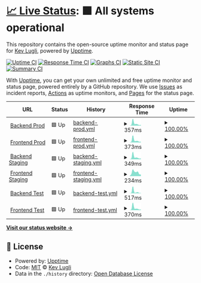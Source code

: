 # [📈 Live Status](https://kevlugli.github.io/upptime-rewell): <!--live status--> **🟩 All systems operational**

This repository contains the open-source uptime monitor and status page for [Kev Lugli](https://kevlugli.github.io/upptime-rewell), powered by [Upptime](https://github.com/upptime/upptime).

[![Uptime CI](https://github.com/kevlugli/upptime-rewell/workflows/Uptime%20CI/badge.svg)](https://github.com/kevlugli/upptime-rewell/actions?query=workflow%3A%22Uptime+CI%22)
[![Response Time CI](https://github.com/kevlugli/upptime-rewell/workflows/Response%20Time%20CI/badge.svg)](https://github.com/kevlugli/upptime-rewell/actions?query=workflow%3A%22Response+Time+CI%22)
[![Graphs CI](https://github.com/kevlugli/upptime-rewell/workflows/Graphs%20CI/badge.svg)](https://github.com/kevlugli/upptime-rewell/actions?query=workflow%3A%22Graphs+CI%22)
[![Static Site CI](https://github.com/kevlugli/upptime-rewell/workflows/Static%20Site%20CI/badge.svg)](https://github.com/kevlugli/upptime-rewell/actions?query=workflow%3A%22Static+Site+CI%22)
[![Summary CI](https://github.com/kevlugli/upptime-rewell/workflows/Summary%20CI/badge.svg)](https://github.com/kevlugli/upptime-rewell/actions?query=workflow%3A%22Summary+CI%22)

With [Upptime](https://upptime.js.org), you can get your own unlimited and free uptime monitor and status page, powered entirely by a GitHub repository. We use [Issues](https://github.com/kevlugli/upptime-rewell/issues) as incident reports, [Actions](https://github.com/kevlugli/upptime-rewell/actions) as uptime monitors, and [Pages](https://kevlugli.github.io/upptime-rewell) for the status page.

<!--start: status pages-->
<!-- This summary is generated by Upptime (https://github.com/upptime/upptime) -->
<!-- Do not edit this manually, your changes will be overwritten -->
<!-- prettier-ignore -->
| URL | Status | History | Response Time | Uptime |
| --- | ------ | ------- | ------------- | ------ |
| <img alt="" src="https://icons.duckduckgo.com/ip3/api2.getrewell.com.ico" height="13"> [Backend Prod](https://api2.getrewell.com) | 🟩 Up | [backend-prod.yml](https://github.com/kevlugli/upptime-rewell/commits/HEAD/history/backend-prod.yml) | <details><summary><img alt="Response time graph" src="./graphs/backend-prod/response-time-week.png" height="20"> 357ms</summary><br><a href="https://kevlugli.github.io/upptime-rewell/history/backend-prod"><img alt="Response time 283" src="https://img.shields.io/endpoint?url=https%3A%2F%2Fraw.githubusercontent.com%2Fkevlugli%2Fupptime-rewell%2FHEAD%2Fapi%2Fbackend-prod%2Fresponse-time.json"></a><br><a href="https://kevlugli.github.io/upptime-rewell/history/backend-prod"><img alt="24-hour response time 220" src="https://img.shields.io/endpoint?url=https%3A%2F%2Fraw.githubusercontent.com%2Fkevlugli%2Fupptime-rewell%2FHEAD%2Fapi%2Fbackend-prod%2Fresponse-time-day.json"></a><br><a href="https://kevlugli.github.io/upptime-rewell/history/backend-prod"><img alt="7-day response time 357" src="https://img.shields.io/endpoint?url=https%3A%2F%2Fraw.githubusercontent.com%2Fkevlugli%2Fupptime-rewell%2FHEAD%2Fapi%2Fbackend-prod%2Fresponse-time-week.json"></a><br><a href="https://kevlugli.github.io/upptime-rewell/history/backend-prod"><img alt="30-day response time 283" src="https://img.shields.io/endpoint?url=https%3A%2F%2Fraw.githubusercontent.com%2Fkevlugli%2Fupptime-rewell%2FHEAD%2Fapi%2Fbackend-prod%2Fresponse-time-month.json"></a><br><a href="https://kevlugli.github.io/upptime-rewell/history/backend-prod"><img alt="1-year response time 283" src="https://img.shields.io/endpoint?url=https%3A%2F%2Fraw.githubusercontent.com%2Fkevlugli%2Fupptime-rewell%2FHEAD%2Fapi%2Fbackend-prod%2Fresponse-time-year.json"></a></details> | <details><summary><a href="https://kevlugli.github.io/upptime-rewell/history/backend-prod">100.00%</a></summary><a href="https://kevlugli.github.io/upptime-rewell/history/backend-prod"><img alt="All-time uptime 99.48%" src="https://img.shields.io/endpoint?url=https%3A%2F%2Fraw.githubusercontent.com%2Fkevlugli%2Fupptime-rewell%2FHEAD%2Fapi%2Fbackend-prod%2Fuptime.json"></a><br><a href="https://kevlugli.github.io/upptime-rewell/history/backend-prod"><img alt="24-hour uptime 100.00%" src="https://img.shields.io/endpoint?url=https%3A%2F%2Fraw.githubusercontent.com%2Fkevlugli%2Fupptime-rewell%2FHEAD%2Fapi%2Fbackend-prod%2Fuptime-day.json"></a><br><a href="https://kevlugli.github.io/upptime-rewell/history/backend-prod"><img alt="7-day uptime 100.00%" src="https://img.shields.io/endpoint?url=https%3A%2F%2Fraw.githubusercontent.com%2Fkevlugli%2Fupptime-rewell%2FHEAD%2Fapi%2Fbackend-prod%2Fuptime-week.json"></a><br><a href="https://kevlugli.github.io/upptime-rewell/history/backend-prod"><img alt="30-day uptime 99.48%" src="https://img.shields.io/endpoint?url=https%3A%2F%2Fraw.githubusercontent.com%2Fkevlugli%2Fupptime-rewell%2FHEAD%2Fapi%2Fbackend-prod%2Fuptime-month.json"></a><br><a href="https://kevlugli.github.io/upptime-rewell/history/backend-prod"><img alt="1-year uptime 99.48%" src="https://img.shields.io/endpoint?url=https%3A%2F%2Fraw.githubusercontent.com%2Fkevlugli%2Fupptime-rewell%2FHEAD%2Fapi%2Fbackend-prod%2Fuptime-year.json"></a></details>
| <img alt="" src="https://icons.duckduckgo.com/ip3/app.getrewell.com.ico" height="13"> [Frontend Prod](https://app.getrewell.com) | 🟩 Up | [frontend-prod.yml](https://github.com/kevlugli/upptime-rewell/commits/HEAD/history/frontend-prod.yml) | <details><summary><img alt="Response time graph" src="./graphs/frontend-prod/response-time-week.png" height="20"> 373ms</summary><br><a href="https://kevlugli.github.io/upptime-rewell/history/frontend-prod"><img alt="Response time 241" src="https://img.shields.io/endpoint?url=https%3A%2F%2Fraw.githubusercontent.com%2Fkevlugli%2Fupptime-rewell%2FHEAD%2Fapi%2Ffrontend-prod%2Fresponse-time.json"></a><br><a href="https://kevlugli.github.io/upptime-rewell/history/frontend-prod"><img alt="24-hour response time 238" src="https://img.shields.io/endpoint?url=https%3A%2F%2Fraw.githubusercontent.com%2Fkevlugli%2Fupptime-rewell%2FHEAD%2Fapi%2Ffrontend-prod%2Fresponse-time-day.json"></a><br><a href="https://kevlugli.github.io/upptime-rewell/history/frontend-prod"><img alt="7-day response time 373" src="https://img.shields.io/endpoint?url=https%3A%2F%2Fraw.githubusercontent.com%2Fkevlugli%2Fupptime-rewell%2FHEAD%2Fapi%2Ffrontend-prod%2Fresponse-time-week.json"></a><br><a href="https://kevlugli.github.io/upptime-rewell/history/frontend-prod"><img alt="30-day response time 241" src="https://img.shields.io/endpoint?url=https%3A%2F%2Fraw.githubusercontent.com%2Fkevlugli%2Fupptime-rewell%2FHEAD%2Fapi%2Ffrontend-prod%2Fresponse-time-month.json"></a><br><a href="https://kevlugli.github.io/upptime-rewell/history/frontend-prod"><img alt="1-year response time 241" src="https://img.shields.io/endpoint?url=https%3A%2F%2Fraw.githubusercontent.com%2Fkevlugli%2Fupptime-rewell%2FHEAD%2Fapi%2Ffrontend-prod%2Fresponse-time-year.json"></a></details> | <details><summary><a href="https://kevlugli.github.io/upptime-rewell/history/frontend-prod">100.00%</a></summary><a href="https://kevlugli.github.io/upptime-rewell/history/frontend-prod"><img alt="All-time uptime 100.00%" src="https://img.shields.io/endpoint?url=https%3A%2F%2Fraw.githubusercontent.com%2Fkevlugli%2Fupptime-rewell%2FHEAD%2Fapi%2Ffrontend-prod%2Fuptime.json"></a><br><a href="https://kevlugli.github.io/upptime-rewell/history/frontend-prod"><img alt="24-hour uptime 100.00%" src="https://img.shields.io/endpoint?url=https%3A%2F%2Fraw.githubusercontent.com%2Fkevlugli%2Fupptime-rewell%2FHEAD%2Fapi%2Ffrontend-prod%2Fuptime-day.json"></a><br><a href="https://kevlugli.github.io/upptime-rewell/history/frontend-prod"><img alt="7-day uptime 100.00%" src="https://img.shields.io/endpoint?url=https%3A%2F%2Fraw.githubusercontent.com%2Fkevlugli%2Fupptime-rewell%2FHEAD%2Fapi%2Ffrontend-prod%2Fuptime-week.json"></a><br><a href="https://kevlugli.github.io/upptime-rewell/history/frontend-prod"><img alt="30-day uptime 100.00%" src="https://img.shields.io/endpoint?url=https%3A%2F%2Fraw.githubusercontent.com%2Fkevlugli%2Fupptime-rewell%2FHEAD%2Fapi%2Ffrontend-prod%2Fuptime-month.json"></a><br><a href="https://kevlugli.github.io/upptime-rewell/history/frontend-prod"><img alt="1-year uptime 100.00%" src="https://img.shields.io/endpoint?url=https%3A%2F%2Fraw.githubusercontent.com%2Fkevlugli%2Fupptime-rewell%2FHEAD%2Fapi%2Ffrontend-prod%2Fuptime-year.json"></a></details>
| <img alt="" src="https://icons.duckduckgo.com/ip3/sapi2.getrewell.com.ico" height="13"> [Backend Staging](https://sapi2.getrewell.com) | 🟩 Up | [backend-staging.yml](https://github.com/kevlugli/upptime-rewell/commits/HEAD/history/backend-staging.yml) | <details><summary><img alt="Response time graph" src="./graphs/backend-staging/response-time-week.png" height="20"> 349ms</summary><br><a href="https://kevlugli.github.io/upptime-rewell/history/backend-staging"><img alt="Response time 325" src="https://img.shields.io/endpoint?url=https%3A%2F%2Fraw.githubusercontent.com%2Fkevlugli%2Fupptime-rewell%2FHEAD%2Fapi%2Fbackend-staging%2Fresponse-time.json"></a><br><a href="https://kevlugli.github.io/upptime-rewell/history/backend-staging"><img alt="24-hour response time 284" src="https://img.shields.io/endpoint?url=https%3A%2F%2Fraw.githubusercontent.com%2Fkevlugli%2Fupptime-rewell%2FHEAD%2Fapi%2Fbackend-staging%2Fresponse-time-day.json"></a><br><a href="https://kevlugli.github.io/upptime-rewell/history/backend-staging"><img alt="7-day response time 349" src="https://img.shields.io/endpoint?url=https%3A%2F%2Fraw.githubusercontent.com%2Fkevlugli%2Fupptime-rewell%2FHEAD%2Fapi%2Fbackend-staging%2Fresponse-time-week.json"></a><br><a href="https://kevlugli.github.io/upptime-rewell/history/backend-staging"><img alt="30-day response time 325" src="https://img.shields.io/endpoint?url=https%3A%2F%2Fraw.githubusercontent.com%2Fkevlugli%2Fupptime-rewell%2FHEAD%2Fapi%2Fbackend-staging%2Fresponse-time-month.json"></a><br><a href="https://kevlugli.github.io/upptime-rewell/history/backend-staging"><img alt="1-year response time 325" src="https://img.shields.io/endpoint?url=https%3A%2F%2Fraw.githubusercontent.com%2Fkevlugli%2Fupptime-rewell%2FHEAD%2Fapi%2Fbackend-staging%2Fresponse-time-year.json"></a></details> | <details><summary><a href="https://kevlugli.github.io/upptime-rewell/history/backend-staging">100.00%</a></summary><a href="https://kevlugli.github.io/upptime-rewell/history/backend-staging"><img alt="All-time uptime 99.56%" src="https://img.shields.io/endpoint?url=https%3A%2F%2Fraw.githubusercontent.com%2Fkevlugli%2Fupptime-rewell%2FHEAD%2Fapi%2Fbackend-staging%2Fuptime.json"></a><br><a href="https://kevlugli.github.io/upptime-rewell/history/backend-staging"><img alt="24-hour uptime 100.00%" src="https://img.shields.io/endpoint?url=https%3A%2F%2Fraw.githubusercontent.com%2Fkevlugli%2Fupptime-rewell%2FHEAD%2Fapi%2Fbackend-staging%2Fuptime-day.json"></a><br><a href="https://kevlugli.github.io/upptime-rewell/history/backend-staging"><img alt="7-day uptime 100.00%" src="https://img.shields.io/endpoint?url=https%3A%2F%2Fraw.githubusercontent.com%2Fkevlugli%2Fupptime-rewell%2FHEAD%2Fapi%2Fbackend-staging%2Fuptime-week.json"></a><br><a href="https://kevlugli.github.io/upptime-rewell/history/backend-staging"><img alt="30-day uptime 99.56%" src="https://img.shields.io/endpoint?url=https%3A%2F%2Fraw.githubusercontent.com%2Fkevlugli%2Fupptime-rewell%2FHEAD%2Fapi%2Fbackend-staging%2Fuptime-month.json"></a><br><a href="https://kevlugli.github.io/upptime-rewell/history/backend-staging"><img alt="1-year uptime 99.56%" src="https://img.shields.io/endpoint?url=https%3A%2F%2Fraw.githubusercontent.com%2Fkevlugli%2Fupptime-rewell%2FHEAD%2Fapi%2Fbackend-staging%2Fuptime-year.json"></a></details>
| <img alt="" src="https://icons.duckduckgo.com/ip3/sapp.getrewell.com.ico" height="13"> [Frontend Staging](https://sapp.getrewell.com) | 🟩 Up | [frontend-staging.yml](https://github.com/kevlugli/upptime-rewell/commits/HEAD/history/frontend-staging.yml) | <details><summary><img alt="Response time graph" src="./graphs/frontend-staging/response-time-week.png" height="20"> 234ms</summary><br><a href="https://kevlugli.github.io/upptime-rewell/history/frontend-staging"><img alt="Response time 197" src="https://img.shields.io/endpoint?url=https%3A%2F%2Fraw.githubusercontent.com%2Fkevlugli%2Fupptime-rewell%2FHEAD%2Fapi%2Ffrontend-staging%2Fresponse-time.json"></a><br><a href="https://kevlugli.github.io/upptime-rewell/history/frontend-staging"><img alt="24-hour response time 263" src="https://img.shields.io/endpoint?url=https%3A%2F%2Fraw.githubusercontent.com%2Fkevlugli%2Fupptime-rewell%2FHEAD%2Fapi%2Ffrontend-staging%2Fresponse-time-day.json"></a><br><a href="https://kevlugli.github.io/upptime-rewell/history/frontend-staging"><img alt="7-day response time 234" src="https://img.shields.io/endpoint?url=https%3A%2F%2Fraw.githubusercontent.com%2Fkevlugli%2Fupptime-rewell%2FHEAD%2Fapi%2Ffrontend-staging%2Fresponse-time-week.json"></a><br><a href="https://kevlugli.github.io/upptime-rewell/history/frontend-staging"><img alt="30-day response time 197" src="https://img.shields.io/endpoint?url=https%3A%2F%2Fraw.githubusercontent.com%2Fkevlugli%2Fupptime-rewell%2FHEAD%2Fapi%2Ffrontend-staging%2Fresponse-time-month.json"></a><br><a href="https://kevlugli.github.io/upptime-rewell/history/frontend-staging"><img alt="1-year response time 197" src="https://img.shields.io/endpoint?url=https%3A%2F%2Fraw.githubusercontent.com%2Fkevlugli%2Fupptime-rewell%2FHEAD%2Fapi%2Ffrontend-staging%2Fresponse-time-year.json"></a></details> | <details><summary><a href="https://kevlugli.github.io/upptime-rewell/history/frontend-staging">100.00%</a></summary><a href="https://kevlugli.github.io/upptime-rewell/history/frontend-staging"><img alt="All-time uptime 100.00%" src="https://img.shields.io/endpoint?url=https%3A%2F%2Fraw.githubusercontent.com%2Fkevlugli%2Fupptime-rewell%2FHEAD%2Fapi%2Ffrontend-staging%2Fuptime.json"></a><br><a href="https://kevlugli.github.io/upptime-rewell/history/frontend-staging"><img alt="24-hour uptime 100.00%" src="https://img.shields.io/endpoint?url=https%3A%2F%2Fraw.githubusercontent.com%2Fkevlugli%2Fupptime-rewell%2FHEAD%2Fapi%2Ffrontend-staging%2Fuptime-day.json"></a><br><a href="https://kevlugli.github.io/upptime-rewell/history/frontend-staging"><img alt="7-day uptime 100.00%" src="https://img.shields.io/endpoint?url=https%3A%2F%2Fraw.githubusercontent.com%2Fkevlugli%2Fupptime-rewell%2FHEAD%2Fapi%2Ffrontend-staging%2Fuptime-week.json"></a><br><a href="https://kevlugli.github.io/upptime-rewell/history/frontend-staging"><img alt="30-day uptime 100.00%" src="https://img.shields.io/endpoint?url=https%3A%2F%2Fraw.githubusercontent.com%2Fkevlugli%2Fupptime-rewell%2FHEAD%2Fapi%2Ffrontend-staging%2Fuptime-month.json"></a><br><a href="https://kevlugli.github.io/upptime-rewell/history/frontend-staging"><img alt="1-year uptime 100.00%" src="https://img.shields.io/endpoint?url=https%3A%2F%2Fraw.githubusercontent.com%2Fkevlugli%2Fupptime-rewell%2FHEAD%2Fapi%2Ffrontend-staging%2Fuptime-year.json"></a></details>
| <img alt="" src="https://icons.duckduckgo.com/ip3/tapi2.getrewell.com.ico" height="13"> [Backend Test](https://tapi2.getrewell.com) | 🟩 Up | [backend-test.yml](https://github.com/kevlugli/upptime-rewell/commits/HEAD/history/backend-test.yml) | <details><summary><img alt="Response time graph" src="./graphs/backend-test/response-time-week.png" height="20"> 517ms</summary><br><a href="https://kevlugli.github.io/upptime-rewell/history/backend-test"><img alt="Response time 261" src="https://img.shields.io/endpoint?url=https%3A%2F%2Fraw.githubusercontent.com%2Fkevlugli%2Fupptime-rewell%2FHEAD%2Fapi%2Fbackend-test%2Fresponse-time.json"></a><br><a href="https://kevlugli.github.io/upptime-rewell/history/backend-test"><img alt="24-hour response time 333" src="https://img.shields.io/endpoint?url=https%3A%2F%2Fraw.githubusercontent.com%2Fkevlugli%2Fupptime-rewell%2FHEAD%2Fapi%2Fbackend-test%2Fresponse-time-day.json"></a><br><a href="https://kevlugli.github.io/upptime-rewell/history/backend-test"><img alt="7-day response time 517" src="https://img.shields.io/endpoint?url=https%3A%2F%2Fraw.githubusercontent.com%2Fkevlugli%2Fupptime-rewell%2FHEAD%2Fapi%2Fbackend-test%2Fresponse-time-week.json"></a><br><a href="https://kevlugli.github.io/upptime-rewell/history/backend-test"><img alt="30-day response time 261" src="https://img.shields.io/endpoint?url=https%3A%2F%2Fraw.githubusercontent.com%2Fkevlugli%2Fupptime-rewell%2FHEAD%2Fapi%2Fbackend-test%2Fresponse-time-month.json"></a><br><a href="https://kevlugli.github.io/upptime-rewell/history/backend-test"><img alt="1-year response time 261" src="https://img.shields.io/endpoint?url=https%3A%2F%2Fraw.githubusercontent.com%2Fkevlugli%2Fupptime-rewell%2FHEAD%2Fapi%2Fbackend-test%2Fresponse-time-year.json"></a></details> | <details><summary><a href="https://kevlugli.github.io/upptime-rewell/history/backend-test">100.00%</a></summary><a href="https://kevlugli.github.io/upptime-rewell/history/backend-test"><img alt="All-time uptime 99.79%" src="https://img.shields.io/endpoint?url=https%3A%2F%2Fraw.githubusercontent.com%2Fkevlugli%2Fupptime-rewell%2FHEAD%2Fapi%2Fbackend-test%2Fuptime.json"></a><br><a href="https://kevlugli.github.io/upptime-rewell/history/backend-test"><img alt="24-hour uptime 100.00%" src="https://img.shields.io/endpoint?url=https%3A%2F%2Fraw.githubusercontent.com%2Fkevlugli%2Fupptime-rewell%2FHEAD%2Fapi%2Fbackend-test%2Fuptime-day.json"></a><br><a href="https://kevlugli.github.io/upptime-rewell/history/backend-test"><img alt="7-day uptime 100.00%" src="https://img.shields.io/endpoint?url=https%3A%2F%2Fraw.githubusercontent.com%2Fkevlugli%2Fupptime-rewell%2FHEAD%2Fapi%2Fbackend-test%2Fuptime-week.json"></a><br><a href="https://kevlugli.github.io/upptime-rewell/history/backend-test"><img alt="30-day uptime 99.79%" src="https://img.shields.io/endpoint?url=https%3A%2F%2Fraw.githubusercontent.com%2Fkevlugli%2Fupptime-rewell%2FHEAD%2Fapi%2Fbackend-test%2Fuptime-month.json"></a><br><a href="https://kevlugli.github.io/upptime-rewell/history/backend-test"><img alt="1-year uptime 99.79%" src="https://img.shields.io/endpoint?url=https%3A%2F%2Fraw.githubusercontent.com%2Fkevlugli%2Fupptime-rewell%2FHEAD%2Fapi%2Fbackend-test%2Fuptime-year.json"></a></details>
| <img alt="" src="https://icons.duckduckgo.com/ip3/tapp.getrewell.com.ico" height="13"> [Frontend Test](https://tapp.getrewell.com) | 🟩 Up | [frontend-test.yml](https://github.com/kevlugli/upptime-rewell/commits/HEAD/history/frontend-test.yml) | <details><summary><img alt="Response time graph" src="./graphs/frontend-test/response-time-week.png" height="20"> 370ms</summary><br><a href="https://kevlugli.github.io/upptime-rewell/history/frontend-test"><img alt="Response time 233" src="https://img.shields.io/endpoint?url=https%3A%2F%2Fraw.githubusercontent.com%2Fkevlugli%2Fupptime-rewell%2FHEAD%2Fapi%2Ffrontend-test%2Fresponse-time.json"></a><br><a href="https://kevlugli.github.io/upptime-rewell/history/frontend-test"><img alt="24-hour response time 237" src="https://img.shields.io/endpoint?url=https%3A%2F%2Fraw.githubusercontent.com%2Fkevlugli%2Fupptime-rewell%2FHEAD%2Fapi%2Ffrontend-test%2Fresponse-time-day.json"></a><br><a href="https://kevlugli.github.io/upptime-rewell/history/frontend-test"><img alt="7-day response time 370" src="https://img.shields.io/endpoint?url=https%3A%2F%2Fraw.githubusercontent.com%2Fkevlugli%2Fupptime-rewell%2FHEAD%2Fapi%2Ffrontend-test%2Fresponse-time-week.json"></a><br><a href="https://kevlugli.github.io/upptime-rewell/history/frontend-test"><img alt="30-day response time 233" src="https://img.shields.io/endpoint?url=https%3A%2F%2Fraw.githubusercontent.com%2Fkevlugli%2Fupptime-rewell%2FHEAD%2Fapi%2Ffrontend-test%2Fresponse-time-month.json"></a><br><a href="https://kevlugli.github.io/upptime-rewell/history/frontend-test"><img alt="1-year response time 233" src="https://img.shields.io/endpoint?url=https%3A%2F%2Fraw.githubusercontent.com%2Fkevlugli%2Fupptime-rewell%2FHEAD%2Fapi%2Ffrontend-test%2Fresponse-time-year.json"></a></details> | <details><summary><a href="https://kevlugli.github.io/upptime-rewell/history/frontend-test">100.00%</a></summary><a href="https://kevlugli.github.io/upptime-rewell/history/frontend-test"><img alt="All-time uptime 100.00%" src="https://img.shields.io/endpoint?url=https%3A%2F%2Fraw.githubusercontent.com%2Fkevlugli%2Fupptime-rewell%2FHEAD%2Fapi%2Ffrontend-test%2Fuptime.json"></a><br><a href="https://kevlugli.github.io/upptime-rewell/history/frontend-test"><img alt="24-hour uptime 100.00%" src="https://img.shields.io/endpoint?url=https%3A%2F%2Fraw.githubusercontent.com%2Fkevlugli%2Fupptime-rewell%2FHEAD%2Fapi%2Ffrontend-test%2Fuptime-day.json"></a><br><a href="https://kevlugli.github.io/upptime-rewell/history/frontend-test"><img alt="7-day uptime 100.00%" src="https://img.shields.io/endpoint?url=https%3A%2F%2Fraw.githubusercontent.com%2Fkevlugli%2Fupptime-rewell%2FHEAD%2Fapi%2Ffrontend-test%2Fuptime-week.json"></a><br><a href="https://kevlugli.github.io/upptime-rewell/history/frontend-test"><img alt="30-day uptime 100.00%" src="https://img.shields.io/endpoint?url=https%3A%2F%2Fraw.githubusercontent.com%2Fkevlugli%2Fupptime-rewell%2FHEAD%2Fapi%2Ffrontend-test%2Fuptime-month.json"></a><br><a href="https://kevlugli.github.io/upptime-rewell/history/frontend-test"><img alt="1-year uptime 100.00%" src="https://img.shields.io/endpoint?url=https%3A%2F%2Fraw.githubusercontent.com%2Fkevlugli%2Fupptime-rewell%2FHEAD%2Fapi%2Ffrontend-test%2Fuptime-year.json"></a></details>

<!--end: status pages-->

[**Visit our status website →**](https://kevlugli.github.io/upptime-rewell)

## 📄 License

- Powered by: [Upptime](https://github.com/upptime/upptime)
- Code: [MIT](./LICENSE) © [Kev Lugli](https://kevlugli.github.io/upptime-rewell)
- Data in the `./history` directory: [Open Database License](https://opendatacommons.org/licenses/odbl/1-0/)
